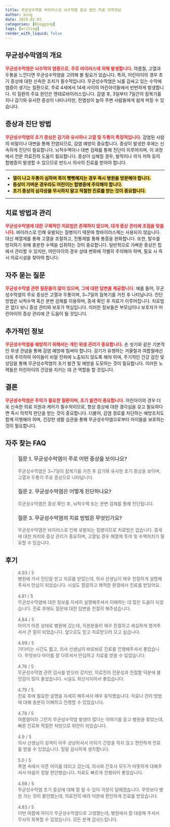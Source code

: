 ```yaml
---
title: 무균성수막염 바이러스성 뇌수막염 증상 원인 치료 의학정보
author: bing
date: 2025-02-02
categories: [Blogging]
tags: [writing]
render_with_liquid: false
---
```



<h2 id='무균성수막염의 개요'>무균성수막염의 개요</h2>

<p><b><span style="color: #ee2323;">무균성수막염은 뇌수막의 염증으로, 주로 바이러스에 의해 발생합니다.</span></b> 여름철, 고열과 두통을 느낀다면 무균성수막염을 고려해 볼 필요가 있습니다. 특히, 어린아이의 경우 초기 증상에 대한 신속한 조치가 필수적입니다. 무균성수막염은 뇌를 감싸고 있는 수막에 염증이 생기는 질환으로, 주로 4세에서 14세 사이의 어린아이들에서 빈번하게 발생합니다. 이 질환의 주요 원인은 엔테로바이러스입니다. 감염 후, 3일부터 7일간의 잠복기를 지나 감기와 유사한 증상이 나타나지만, 전염성이 높아 주변 사람들에게 쉽게 퍼질 수 있습니다.</p>

<h2 id='증상과 진단 방법'>증상과 진단 방법</h2>

<p><b><span style="color: #ee2323;">무균성수막염의 초기 증상은 감기와 유사하나 고열 및 두통이 특징적입니다.</span></b> 감염된 사람의 비말이나 대변을 통해 전염되므로, 감염 예방이 중요합니다. 증상이 발생한 후에는 신속하게 진단이 필요합니다. 뇌척수액이나 대변 검체를 통해 진단이 이루어지며, 이 과정에서 전문 의료진의 도움이 필요합니다. 증상이 심해질 경우, 발작이나 의식 저하 등의 합병증이 발생할 수 있으므로 반드시 의사의 진료를 받아야 합니다.</p>

<hr />

<ul>
    <li><b><span style="background-color: #ffe066;">열이 나고 두통이 심하며 목이 뻣뻣해지는 경우 즉시 병원을 방문해야 합니다.</span></b></li>
    <li><b><span style="background-color: #ffe066;">증상이 가벼운 경우라도 어린이는 합병증에 주의해야 합니다.</span></b></li>
    <li><b><span style="background-color: #ffe066;">초기 증상의 심각성을 무시하지 말고 적절한 진료를 받는 것이 중요합니다.</span></b></li>
</ul>

<hr />

<h2 id='치료 방법과 관리'>치료 방법과 관리</h2>

<p><b><span style="color: #ee2323;">무균성수막염에 대한 구체적인 치료법은 존재하지 않으며, 대개 증상 관리에 초점을 맞춥니다.</span></b> 바이러스로 인해 유발되는 질병이기 때문에 항바이러스제는 사용되지 않습니다. 대신 해열제를 통해 고열을 조절하고, 진통제를 통해 통증을 완화합니다. 또한, 탈수를 방지하기 위해 충분한 수액을 섭취하는 것이 중요합니다. 일반적으로 가벼운 증상은 집에서 관리할 수 있지만, 어린아이의 경우 상태 변화에 각별히 주의해야 하며, 필요 시 즉시 의료시설을 찾아야 합니다.</p>

<h2 id='자주 묻는 질문'>자주 묻는 질문</h2>

<p><b><span style="color: #ee2323;">무균성수막염 관련 질문들이 많이 있으며, 그에 대한 답변을 제공합니다.</span></b> 예를 들어, 무균성수막염의 주요 증상은 고열과 두통이며, 3~7일의 잠복기를 거친 후 나타납니다. 진단 방법은 뇌척수액 혹은 분변 검체를 이용하며, 증세 확인 후 치료가 이루어집니다. 치료법은 없다 보니 증상 관리와 보호가 핵심입니다. 이러한 정보들은 부모님이나 보호자가 어린아이의 증상 관리에 큰 도움이 될 것입니다.</p>

<h2 id='추가적인 정보'>추가적인 정보</h2>

<p><b><span style="color: #ee2323;">무균성수막염을 예방하기 위해서는 개인 위생 관리가 중요합니다.</span></b> 손 씻기와 같은 기본적인 위생 관념을 통해 감염 예방에 힘써야 합니다. 감기가 유행하는 겨울철과 여름철에선 더욱 주의하여 아이들이 비말 전파에 노출되지 않도록 해야 하며, 주기적인 건강 검진 및 상담을 통해 무균성수막염의 조기 발견 및 예방을 도모하는 것이 필요합니다. 이러한 노력들은 어린아이의 건강을 지키는 데 큰 역할을 할 것입니다.</p>

<h2 id='결론'>결론</h2>

<p><b><span style="color: #ee2323;">무균성수막염은 주의가 필요한 질환이며, 조기 발견이 중요합니다.</span></b> 어린아이의 경우 더욱 신속한 의료 지원과 케어가 필수적이므로, 항상 증상에 대한 경각심을 갖고 필요하다면 즉시 의학적 판단을 받는 것이 중요합니다. 더불어, 감염 경로를 차단하는 예방조치도 함께 이행해야 하며, 건강한 생활 습관을 통해 무균성수막염으로부터 아이들을 보호하는 것이 필요합니다.</p>


<h2 id='자주_찾는_FAQ'>자주 찾는 FAQ</h2>
<div itemscope="" itemtype="https://schema.org/FAQPage"> 
<blockquote> 
<div itemscope="" itemprop="mainEntity" itemtype="https://schema.org/Question"> 
<h3 itemprop="name">질문 1. 무균성수막염이 주로 어떤 증상을 보이나요?</h3> 
<div itemscope="" itemprop="acceptedAnswer" itemtype="https://schema.org/Answer"> 
<span itemprop="text"> 
<p>무균성수막염은 3~7일의 잠복기를 거친 후 감기와 유사한 초기 증상을 보이며, 고열과 두통이 주요 증상으로 나타납니다.</p> 
</span> 
</div> 
</div> 

<div itemscope="" itemprop="mainEntity" itemtype="https://schema.org/Question"> 
<h3 itemprop="name">질문 2. 무균성수막염은 어떻게 진단하나요?</h3> 
<div itemscope="" itemprop="acceptedAnswer" itemtype="https://schema.org/Answer"> 
<span itemprop="text"> 
<p>무균성수막염은 증상 확인 후, 뇌척수액 또는 분변 검체를 통해 진단됩니다.</p> 
</span> 
</div> 
</div> 

<div itemscope="" itemprop="mainEntity" itemtype="https://schema.org/Question"> 
<h3 itemprop="name">질문 3. 무균성수막염의 치료 방법은 무엇인가요?</h3> 
<div itemscope="" itemprop="acceptedAnswer" itemtype="https://schema.org/Answer"> 
<span itemprop="text"> 
<p>무균성수막염은 바이러스로 인해 유발되는 질병이므로 치료법은 없습니다. 증세에 대한 처치와 증상 관리가 중요하며, 고열일 경우 해열제 투여 및 수액처치가 필요할 수 있습니다.</p> 
</span> 
</div> 
</div> 
</blockquote> 
</div>
<h2 id='후기'>후기</h2>
<div itemscope itemtype="https://schema.org/Product">
  <blockquote>
  <div itemprop="review" itemscope itemtype="https://schema.org/Review">
      <div itemprop="reviewRating" itemscope itemtype="https://schema.org/Rating"> <span itemprop="ratingValue">4.93</span> / <span itemprop="bestRating">5</span> </div>
      <span itemprop="reviewBody">병원에 가서 진단을 받고 치료를 받았는데, 의사 선생님이 매우 친절하게 설명해주셔서 안심이 되었습니다. 시설도 깔끔하고 쾌적한 환경에서 진료를 받았어요.</span>
  </div>
  <br>
  <div itemprop="review" itemscope itemtype="https://schema.org/Review">
      <div itemprop="reviewRating" itemscope itemtype="https://schema.org/Rating"> <span itemprop="ratingValue">4.81</span> / <span itemprop="bestRating">5</span> </div>
      <span itemprop="reviewBody">무균성수막염에 대한 정보를 자세히 설명해주셔서 이해하는 데 많은 도움이 되었습니다. 진료 후에도 질문에 대한 답변을 친절히 해주셨습니다.</span>
  </div>
  <br>
  <div itemprop="review" itemscope itemtype="https://schema.org/Review">
      <div itemprop="reviewRating" itemscope itemtype="https://schema.org/Rating"> <span itemprop="ratingValue">4.84</span> / <span itemprop="bestRating">5</span> </div>
      <span itemprop="reviewBody">아이가 아픈 상태로 병원에 갔는데, 직원분들이 매우 친절하고 세심하게 챙겨주셔서 큰 힘이 되었습니다. 앞으로도 믿고 치료받으러 오고 싶습니다.</span>
  </div>
  <br>
  <div itemprop="review" itemscope itemtype="https://schema.org/Review">
      <div itemprop="reviewRating" itemscope itemtype="https://schema.org/Rating"> <span itemprop="ratingValue">4.99</span> / <span itemprop="bestRating">5</span> </div>
      <span itemprop="reviewBody">기다리는 시간도 짧고, 의사 선생님이 바로바로 진료를 진행해주셔서 좋았습니다. 무엇보다 아이를 잘 다루셔서 안심하고 치료를 받을 수 있었습니다.</span>
  </div>
  <br>
  <div itemprop="review" itemscope itemtype="https://schema.org/Review">
      <div itemprop="reviewRating" itemscope itemtype="https://schema.org/Rating"> <span itemprop="ratingValue">4.76</span> / <span itemprop="bestRating">5</span> </div>
      <span itemprop="reviewBody">무균성수막염 관련 검사를 받으러 갔지만, 의료진의 전문성과 친절함 덕분에 불안감이 많이 줄었습니다. 시설도 최신식이어서 좋았습니다.</span>
  </div>
  <br>
  <div itemprop="review" itemscope itemtype="https://schema.org/Review">
      <div itemprop="reviewRating" itemscope itemtype="https://schema.org/Rating"> <span itemprop="ratingValue">4.79</span> / <span itemprop="bestRating">5</span> </div>
      <span itemprop="reviewBody">진료 후에 필요한 설명을 자세히 해주셔서 매우 유익했습니다. 치료나 관리 방법에 대해 충분히 이해하고 진행할 수 있었습니다.</span>
  </div>
  <br>
  <div itemprop="review" itemscope itemtype="https://schema.org/Review">
      <div itemprop="reviewRating" itemscope itemtype="https://schema.org/Rating"> <span itemprop="ratingValue">4.78</span> / <span itemprop="bestRating">5</span> </div>
      <span itemprop="reviewBody">여름철이라 그런지 무균성수막염 발생이 많다는 이야기를 듣고 병원을 찾았는데, 빠른 진료와 적절한 처방으로 위안이 되었습니다.</span>
  </div>
  <br>
  <div itemprop="review" itemscope itemtype="https://schema.org/Review">
      <div itemprop="reviewRating" itemscope itemtype="https://schema.org/Rating"> <span itemprop="ratingValue">4.9</span> / <span itemprop="bestRating">5</span> </div>
      <span itemprop="reviewBody">의사 선생님이 성격이 아주 상냥하셔서 아이가 긴장을 하지 않고 편안하게 진료를 받을 수 있었습니다. 정말 감사하게 생각합니다.</span>
  </div>
  <br>
  <div itemprop="review" itemscope itemtype="https://schema.org/Review">
      <div itemprop="reviewRating" itemscope itemtype="https://schema.org/Rating"> <span itemprop="ratingValue">5.0</span> / <span itemprop="bestRating">5</span> </div>
      <span itemprop="reviewBody">폭염 속에서 아픈 아이를 데리고 갔는데, 의사와 간호사 모두가 따뜻하게 대해주셔서 마음이 정말 편안했습니다. 치료도 빠르게 진행되어 좋았습니다.</span>
  </div>
  <br>
  <div itemprop="review" itemscope itemtype="https://schema.org/Review">
      <div itemprop="reviewRating" itemscope itemtype="https://schema.org/Rating"> <span itemprop="ratingValue">4.98</span> / <span itemprop="bestRating">5</span> </div>
      <span itemprop="reviewBody">무균성수막염 초기 증상에 대해 잘 알 수 있어 걱정이 덜해졌습니다. 무엇보다 병원 가는 것이 불안했는데, 의료진의 배려 덕분에 편안하게 진료를 받았습니다.</span>
  </div>
  <br>
  <div itemprop="review" itemscope itemtype="https://schema.org/Review">
      <div itemprop="reviewRating" itemscope itemtype="https://schema.org/Rating"> <span itemprop="ratingValue">4.83</span> / <span itemprop="bestRating">5</span> </div>
      <span itemprop="reviewBody">이번 여름에 아이가 무균성수막염으로 고생했는데, 병원에서 잘 대응해 주셔서 무사히 회복할 수 있었습니다. 모든 분께 감사드립니다.</span>
  </div>
  </blockquote>
</div>
